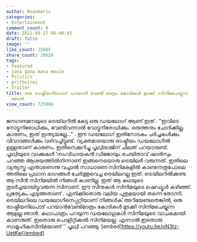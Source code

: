 ```yaml
---
author: Beaumaris
categories:
- Entertainment
comment_count: 0
date: 2022-04-17 06:40:43
draft: false
image: ''
like_count: 25085
share_count: 20628
tags:
- Featured
- jana gana mana movie
- Politics
- prithviraj
- Trailer
title: ഒരു രാഷ്ട്രീയനിലപാട് പറയാൻ വേണ്ടി മാത്രം കോടികൾ മുടക്കി സിനിമചെയ്യുന്ന ആളല്ല
  ഞാൻ
view_count: 725986
---
```


ജനഗണമനയുടെ ട്രെയ്‌ലറിൽ കേട്ട ഒരു ഡയലോഗ് ആണ് ഇത് . "ഇവിടെ നോട്ടുനിരോധിക്കും, വേണ്ടിവന്നാൽ വോട്ടുനിരോധിക്കും. ഒരുത്തനും ചോദിക്കില്ല. കാരണം, ഇത്‌ ഇന്ത്യയല്ലേ..." . ഈ ഡയലോഗ് ഇതിനോടകം ചർച്ചകൾക്കും വിവാദങ്ങൾക്കും വഴിവച്ചിട്ടുണ്ട്. വ്യക്തമായൊരു രാഷ്ട്രീയം ഡയലോഗിൽ ഉള്ളതാണ് കാരണം. ഇതിനെക്കുറിച്ചു പൃഥ്വിരാജിന് ചിലത് പറയാനുണ്ട്. പൃഥ്വിയുടെ വാക്കുകൾ ‘സംവിധായകൻ ഡിജോയും രചയിതാവ് ഷാരിസും പറഞ്ഞ ആശയത്തിൽനിന്നാണ് ഇങ്ങനെയൊരു ട്രെയിലർ വരുന്നത്. ഇതിലെ വ്യത്യസ്ത എന്താണെന്നു വച്ചാൽ സാധാരണ സിനിമകളിൽ കാണുന്നതുപോലെ അതിലെ പ്രധാന ഭാഗങ്ങൾ ചേർത്തുവെച്ച ട്രെയിലറല്ല ഇത്. ട്രെയിലറിൽക്കണ്ട ആ സീൻ സിനിമയിൽ നിങ്ങൾ കാണില്ല. ഇത്‌ ആ കഥയുടെ തുടർച്ചയായിട്ടുവരുന്ന സീനാണ്. ഈ സീനുകൾ സിനിമയുടെ ഷെഡ്യൂൾ കഴിഞ്ഞ് പ്രത്യേകം എടുത്തതാണ് . എനിക്കിതൊരു വലിയ പുതുമയായി തന്നെ തോന്നി. ട്രെയിലറിലെ ഡയലോഗിനെപ്പറ്റിയാണ് നിങ്ങൾക് അറിയേണ്ടതെങ്കിൽ, ഒരു രാഷ്ട്രീയനിലപാട് പറയാൻവേണ്ടിമാത്രം കോടികൾ മുടക്കി സിനിമചെയ്യുന്ന ആളല്ല ഞാൻ. കഥാപാത്രം പറയുന്ന ഡയലോഗുകൾ സിനിമയുടെ വാചകമായി കാണരുത്. ഇതൊരു പൊളിറ്റിക്കൽ സിനിമയല്ല. എന്നാൽ ഇതൊരു സാമൂഹികസിനിമയാണ് ’’ പൃഥ്വി പറഞ്ഞു. [embed]https://youtu.be/oN3tz-UetKw[/embed]